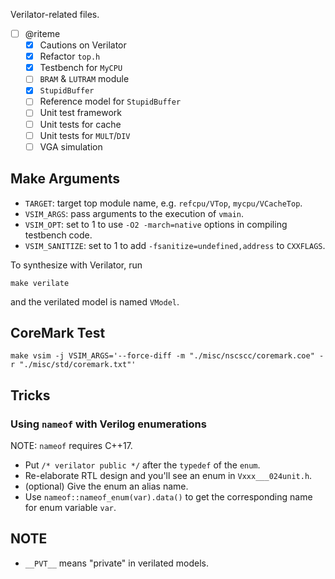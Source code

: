 Verilator-related files.

* [ ] @riteme
    * [x] Cautions on Verilator
    * [x] Refactor `top.h`
    * [x] Testbench for `MyCPU`
    * [ ] `BRAM` & `LUTRAM` module
    * [x] `StupidBuffer`
    * [ ] Reference model for `StupidBuffer`
    * [ ] Unit test framework
    * [ ] Unit tests for cache
    * [ ] Unit tests for `MULT`/`DIV`
    * [ ] VGA simulation

## Make Arguments

* `TARGET`: target top module name, e.g. `refcpu/VTop`, `mycpu/VCacheTop`.
* `VSIM_ARGS`: pass arguments to the execution of `vmain`.
* `VSIM_OPT`: set to 1 to use `-O2 -march=native` options in compiling testbench code.
* `VSIM_SANITIZE`: set to 1 to add `-fsanitize=undefined,address` to `CXXFLAGS`.

To synthesize with Verilator, run

```
make verilate
```

and the verilated model is named `VModel`.

## CoreMark Test

```
make vsim -j VSIM_ARGS='--force-diff -m "./misc/nscscc/coremark.coe" -r "./misc/std/coremark.txt"'
```

## Tricks

### Using `nameof` with Verilog enumerations

NOTE: `nameof` requires C++17.

* Put `/* verilator public */` after the `typedef` of the `enum`.
* Re-elaborate RTL design and you'll see an enum in `Vxxx___024unit.h`.
* (optional) Give the enum an alias name.
* Use `nameof::nameof_enum(var).data()` to get the corresponding name for enum variable `var`.

## NOTE

* `__PVT__` means "private" in verilated models.
